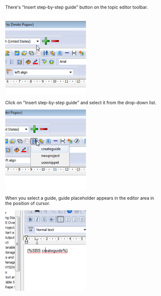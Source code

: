 There's "Insert step-by-step guide" button on the topic editor toolbar.




![](images/useguide.png "")




Click on "Insert step-by-step guide" and select it from the drop-down list.




![](images/useguide1.png "")




When you select a guide, guide placeholder appears in the editor area in the position of cursor.




![](images/useguide2.png "")
